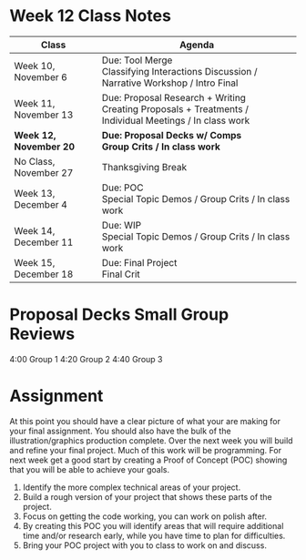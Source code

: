 # Week 12 Class Notes

Class | Agenda
------|-------
Week 10, November 6 | Due: Tool Merge <br> Classifying Interactions Discussion / Narrative Workshop / Intro Final
Week 11, November 13 | Due: Proposal Research + Writing <br> Creating Proposals + Treatments / Individual Meetings / In class work
**Week 12, November 20** | **Due: Proposal Decks w/ Comps** <br> **Group Crits / In class work**
No Class, November 27 | Thanksgiving Break
Week 13, December 4 | Due: POC <br> Special Topic Demos / Group Crits / In class work
Week 14, December 11 | Due: WIP <br> Special Topic Demos / Group Crits / In class work
Week 15, December 18 | Due: Final Project <br> Final Crit


# Proposal Decks Small Group Reviews

4:00 Group 1
4:20 Group 2
4:40 Group 3

# Assignment

At this point you should have a clear picture of what your are making for your final assignment. You should also have the bulk of the illustration/graphics production complete. Over the next week you will build and refine your final project. Much of this work will be programming. For next week get a good start by creating a Proof of Concept (POC) showing that you will be able to achieve your goals.

1. Identify the more complex technical areas of your project.
2. Build a rough version of your project that shows these parts of the project.
3. Focus on getting the code working, you can work on polish after.
4. By creating this POC you will identify areas that will require additional time and/or research early, while you have time to plan for difficulties.
5. Bring your POC project with you to class to work on and discuss.


